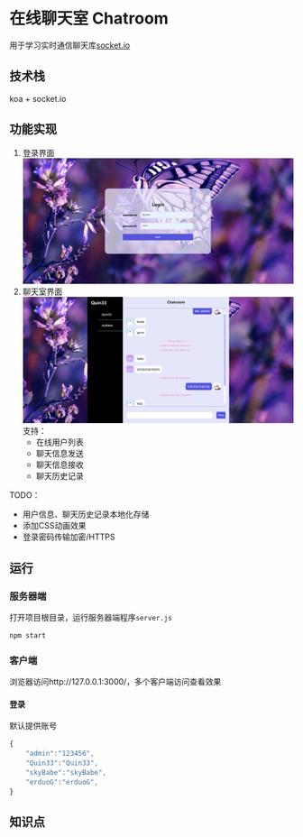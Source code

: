 # 在线聊天室 Chatroom
用于学习实时通信聊天库[socket.io](https://socket.io/)

## 技术栈
koa + socket.io

## 功能实现
1. 登录界面
   ![](login.png)
2. 聊天室界面
   ![](charroom.png)
   支持：
   - 在线用户列表
   - 聊天信息发送
   - 聊天信息接收
   - 聊天历史记录

TODO：
- 用户信息、聊天历史记录本地化存储
- 添加CSS动画效果
- 登录密码传输加密/HTTPS

## 运行
### 服务器端
打开项目根目录，运行服务器端程序`server.js` 
``` sh
npm start
```
### 客户端
浏览器访问http://127.0.0.1:3000/，多个客户端访问查看效果

#### 登录
默认提供账号
``` js
{
    "admin":"123456",
    "Quin33":"Quin33",
    "skyBabe":"skyBabe",
    "erduoG":"erduoG",
}
```

## 知识点
